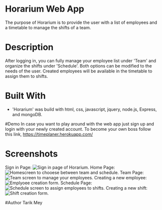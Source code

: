 # Horarium Web App
The purpose of Horarium is to provide the user with a list of employees and a timetable to manage the shifts of a team. 

# Description
After logging in, you can fully manage your employee list under 'Team' and organize the shifts under 'Schedule'. Both options can be modified to the needs of the user. Created employees will be available in the timetable to assign them to shifts.

# Built With
* 'Horarium' was build with html, css, javascript, jquery, node.js, Express, and mongoDB.

#Demo
In case you want to play around with the web app just sign up and login with your newly created account.
To become your own boss follow this link, https://timeplaner.herokuapp.com/

# Screenshots
Sign in Page:
![Sign in page of Horarium.](./pictures/sign_in.png)
Home Page:
![Homescreen to chooese between team and schedule.](./pictures/homescreen.png)
Team Page:
![Team screen to manage your employees.](./pictures/employee_overview.png)
Creating a new employee:
![Emplyoee creation form.](./pictures/employee_creation.png)
Schedule Page:
![Schedule screen to assign employees to shifts.](./pictures/shifts_overview.png)
Creating a new shift:
![Shift creation form.](./pictures/addingShift_form.png)

#Author
Tarik Mey

